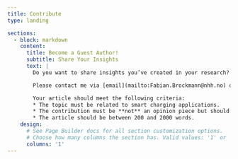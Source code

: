 ```yaml
---
title: Contribute
type: landing

sections:
  - block: markdown
    content:
      title: Become a Guest Author!
      subtitle: Share Your Insights
      text: |
        Do you want to share insights you’ve created in your research? Do you want to reach out to a broader community beyond the academic sphere? If so, consider publishing a short article on this webpage!

        Please contact me via [email](mailto:Fabian.Brockmann@nhh.no) or reach out on [LinkedIn](https://www.linkedin.com/in/fabian-brockmann/). 

        Your article should meet the following criteria:
        * The topic must be related to smart charging applications.
        * The contribution must be **not** an opinion piece but should present results from objective analysis or a case study.
        * The article should be between 200 and 2000 words.
    design:
      # See Page Builder docs for all section customization options.
      # Choose how many columns the section has. Valid values: '1' or '2'.
      columns: '1'
---
```

